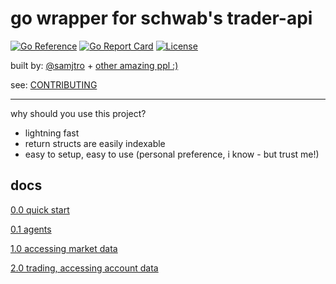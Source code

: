# go wrapper for schwab's trader-api

[![Go Reference](https://pkg.go.dev/badge/github.com/go-schwab/trader.svg)](https://pkg.go.dev/github.com/go-schwab/trader)
[![Go Report Card](https://goreportcard.com/badge/github.com/go-schwab/trader)](https://goreportcard.com/report/github.com/go-schwab/trader)
[![License](https://img.shields.io/badge/License-GPLv2-green)](LICENSE)

built by: [@samjtro](https://github.com/samjtro) + [other amazing ppl :)](https://github.com/go-schwab/trader/graphs/contributors)

see: [CONTRIBUTING](https://github.com/go-schwab/trader/blob/main/CONTRIBUTING.md)

---

why should you use this project?

- lightning fast
- return structs are easily indexable
- easy to setup, easy to use (personal preference, i know - but trust me!)

## docs

[0.0 quick start](https://github.com/go-schwab/trader/wiki/0.0-quick-start)

[0.1 agents](https://github.com/go-schwab/trader/wiki/0.1-agents)

[1.0 accessing market data](https://github.com/go-schwab/trader/wiki/1.accessing-market-data)

[2.0 trading, accessing account data](https://github.com/go-schwab/trader/wiki/2.0-trading,-accessing-account-data)


